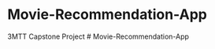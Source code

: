 # Movie-Recommendation-App
3MTT Capstone Project
#   M o v i e - R e c o m m e n d a t i o n - A p p  
 